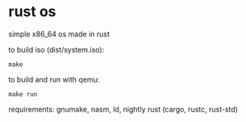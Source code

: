 # rust os

simple x86_64 os made in rust

to build iso (dist/system.iso):

```
make
```

to build and run with qemu:

```
make run
```

requirements: gnumake, nasm, ld, nightly rust (cargo, rustc, rust-std)
